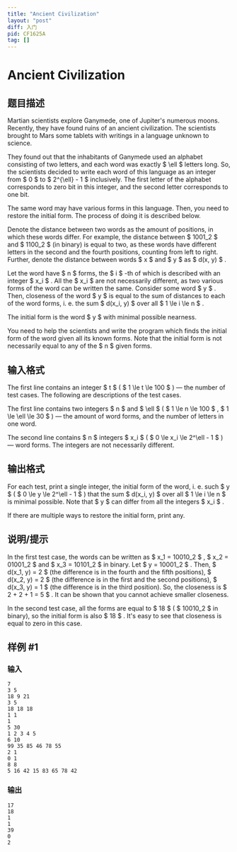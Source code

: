 ```yaml
---
title: "Ancient Civilization"
layout: "post"
diff: 入门
pid: CF1625A
tag: []
---
```


# Ancient Civilization

## 题目描述

Martian scientists explore Ganymede, one of Jupiter's numerous moons. Recently, they have found ruins of an ancient civilization. The scientists brought to Mars some tablets with writings in a language unknown to science.

They found out that the inhabitants of Ganymede used an alphabet consisting of two letters, and each word was exactly $ \ell $ letters long. So, the scientists decided to write each word of this language as an integer from $ 0 $ to $ 2^{\ell} - 1 $ inclusively. The first letter of the alphabet corresponds to zero bit in this integer, and the second letter corresponds to one bit.

The same word may have various forms in this language. Then, you need to restore the initial form. The process of doing it is described below.

Denote the distance between two words as the amount of positions, in which these words differ. For example, the distance between $ 1001_2 $ and $ 1100_2 $ (in binary) is equal to two, as these words have different letters in the second and the fourth positions, counting from left to right. Further, denote the distance between words $ x $ and $ y $ as $ d(x, y) $ .

Let the word have $ n $ forms, the $ i $ -th of which is described with an integer $ x_i $ . All the $ x_i $ are not necessarily different, as two various forms of the word can be written the same. Consider some word $ y $ . Then, closeness of the word $ y $ is equal to the sum of distances to each of the word forms, i. e. the sum $ d(x_i, y) $ over all $ 1 \le i \le n $ .

The initial form is the word $ y $ with minimal possible nearness.

You need to help the scientists and write the program which finds the initial form of the word given all its known forms. Note that the initial form is not necessarily equal to any of the $ n $ given forms.

## 输入格式

The first line contains an integer $ t $ ( $ 1 \le t \le 100 $ ) — the number of test cases. The following are descriptions of the test cases.

The first line contains two integers $ n $ and $ \ell $ ( $ 1 \le n \le 100 $ , $ 1 \le \ell \le 30 $ ) — the amount of word forms, and the number of letters in one word.

The second line contains $ n $ integers $ x_i $ ( $ 0 \le x_i \le 2^\ell - 1 $ ) — word forms. The integers are not necessarily different.

## 输出格式

For each test, print a single integer, the initial form of the word, i. e. such $ y $ ( $ 0 \le y \le 2^\ell - 1 $ ) that the sum $ d(x_i, y) $ over all $ 1 \le i \le n $ is minimal possible. Note that $ y $ can differ from all the integers $ x_i $ .

If there are multiple ways to restore the initial form, print any.

## 说明/提示

In the first test case, the words can be written as $ x_1 = 10010_2 $ , $ x_2 = 01001_2 $ and $ x_3 = 10101_2 $ in binary. Let $ y = 10001_2 $ . Then, $ d(x_1, y) = 2 $ (the difference is in the fourth and the fifth positions), $ d(x_2, y) = 2 $ (the difference is in the first and the second positions), $ d(x_3, y) = 1 $ (the difference is in the third position). So, the closeness is $ 2 + 2 + 1 = 5 $ . It can be shown that you cannot achieve smaller closeness.

In the second test case, all the forms are equal to $ 18 $ ( $ 10010_2 $ in binary), so the initial form is also $ 18 $ . It's easy to see that closeness is equal to zero in this case.

## 样例 #1

### 输入

```
7
3 5
18 9 21
3 5
18 18 18
1 1
1
5 30
1 2 3 4 5
6 10
99 35 85 46 78 55
2 1
0 1
8 8
5 16 42 15 83 65 78 42
```

### 输出

```
17
18
1
1
39
0
2
```


